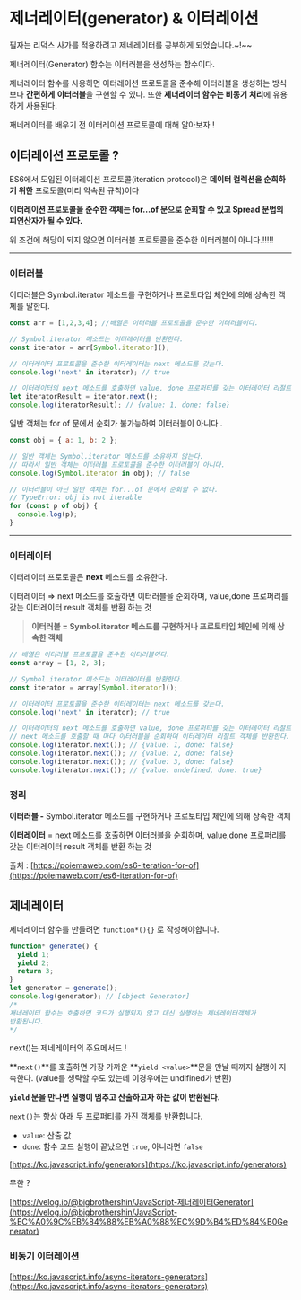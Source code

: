 # 제너레이터(generator) & 이터레이션

필자는 리덕스 사가를 적용하려고 제네레이터를 공부하게 되었습니다.~!~~

제너레이터(Generator) 함수는 이터러블을 생성하는 함수이다.

제너레이터 함수를 사용하면 이터레이션 프로토콜을 준수해 이터러블을 생성하는 방식보다 **간편하게** **이터러블**을 구현할 수 있다. 또한 **제너레이터 함수는 비동기 처리**에 유용하게 사용된다.

재네레이터를 배우기 전 이터레이션 프로토콜에 대해 알아보자 ! 

## 이터레이션 프로토콜 ?

ES6에서 도입된 이터레이션 프로토콜(iteration protocol)은 **데이터 컬렉션을 순회하기 위한** 프로토콜(미리 약속된 규칙)이다

**이터레이션 프로토콜을 준수한 객체는 for…of 문으로 순회할 수 있고 Spread 문법의 피연산자가 될 수 있다.**

위 조건에 해당이 되지 않으면 이터러블 프로토콜을 준수한 이터러블이 아니다.!!!!!

---

### 이터러블

이터러블은 Symbol.iterator 메소드를 구현하거나 프로토타입 체인에 의해 상속한 객체를 말한다.

```jsx
const arr = [1,2,3,4]; //배열은 이터러블 프로토콜을 준수한 이터러블이다.

// Symbol.iterator 메소드는 이터레이터를 반환한다.
const iterator = arr[Symbol.iterator]();

// 이터레이터 프로토콜을 준수한 이터레이터는 next 메소드를 갖는다.
console.log('next' in iterator); // true

// 이터레이터의 next 메소드를 호출하면 value, done 프로퍼티를 갖는 이터레이터 리절트 객체를 반환한다.
let iteratorResult = iterator.next();
console.log(iteratorResult); // {value: 1, done: false}
```

일반 객체는 for of 문에서 순회가 불가능하여 이터러블이 아니다 .

```jsx
const obj = { a: 1, b: 2 };

// 일반 객체는 Symbol.iterator 메소드를 소유하지 않는다.
// 따라서 일반 객체는 이터러블 프로토콜을 준수한 이터러블이 아니다.
console.log(Symbol.iterator in obj); // false

// 이터러블이 아닌 일반 객체는 for...of 문에서 순회할 수 없다.
// TypeError: obj is not iterable
for (const p of obj) {
  console.log(p);
}
```

---

### 이터레이터

이터레이터 프로토콜은 **next** 메소드를 소유한다. 

이터레이터 ⇒ next 메소드를 호출하면 이터러블을 순회하며, value,done 프로퍼리를 갖는 이터레이터 result 객체를 반환 하는 것  

> **이터러블  = Symbol.iterator 메소드를 구현하거나 프로토타입 체인에 의해 상속한 객체**

```jsx
// 배열은 이터러블 프로토콜을 준수한 이터러블이다.
const array = [1, 2, 3];

// Symbol.iterator 메소드는 이터레이터를 반환한다.
const iterator = array[Symbol.iterator]();

// 이터레이터 프로토콜을 준수한 이터레이터는 next 메소드를 갖는다.
console.log('next' in iterator); // true

// 이터레이터의 next 메소드를 호출하면 value, done 프로퍼티를 갖는 이터레이터 리절트 객체를 반환한다.
// next 메소드를 호출할 때 마다 이터러블을 순회하며 이터레이터 리절트 객체를 반환한다.
console.log(iterator.next()); // {value: 1, done: false}
console.log(iterator.next()); // {value: 2, done: false}
console.log(iterator.next()); // {value: 3, done: false}
console.log(iterator.next()); // {value: undefined, done: true}
```

### 정리

**이터러블  -**  Symbol.iterator 메소드를 구현하거나 프로토타입 체인에 의해 상속한 객체

**이터레이터** =  next 메소드를 호출하면 이터러블을 순회하며, value,done 프로퍼리를 갖는 이터레이터 result 객체를 반환 하는 것  

출처 : [https://poiemaweb.com/es6-iteration-for-of](https://poiemaweb.com/es6-iteration-for-of)

## 제네레이터

제네레이터 함수를 만들려면 `function*(){}` 로 작성해야합니다.

```jsx
function* generate() {
  yield 1;
  yield 2;
  return 3;
}
let generator = generate();
console.log(generator); // [object Generator]
/*
재네레이터 함수는 호출하면 코드가 실행되지 않고 대신 실행하는 제네레이터객체가
반환됩니다.
*/
```

next()는 제네레이터의 주요메서드 ! 

**`next()`**를 호출하면 가장 가까운 **`yield <value>`**문을 만날 때까지 실행이 지속한다. (value를 생략할 수도 있는데 이경우에는 undifined가 반환) 

**`yield` 문을 만나면 실행이 멈추고 산출하고자 하는 값이 반환된다.**

`next()`는 항상 아래 두 프로퍼티를 가진 객체를 반환합니다.

- `value`: 산출 값
- `done`: 함수 코드 실행이 끝났으면 `true`, 아니라면 `false`

[https://ko.javascript.info/generators](https://ko.javascript.info/generators)

무한 ?

[https://velog.io/@bigbrothershin/JavaScript-제너레이터Generator](https://velog.io/@bigbrothershin/JavaScript-%EC%A0%9C%EB%84%88%EB%A0%88%EC%9D%B4%ED%84%B0Generator)

### 비동기 이터레이션

[https://ko.javascript.info/async-iterators-generators](https://ko.javascript.info/async-iterators-generators)